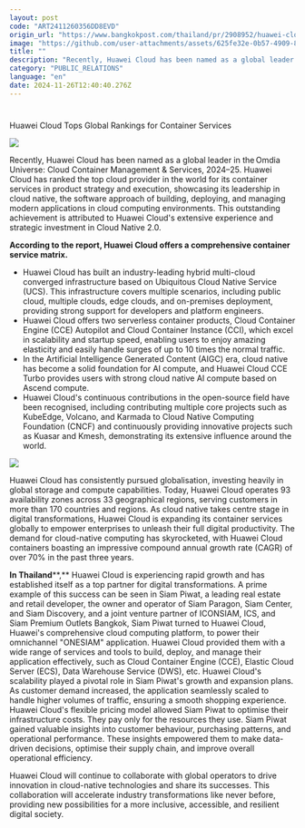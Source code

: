 ```yaml
---
layout: post
code: "ART2411260356DD8EVD"
origin_url: "https://www.bangkokpost.com/thailand/pr/2908952/huawei-cloud-tops-global-rankings-for-container-services-"
image: "https://github.com/user-attachments/assets/625fe32e-0b57-4909-8f80-a85a74e2dba4"
title: ""
description: "Recently, Huawei Cloud has been named as a global leader in the  Omdia Universe: Cloud Container Management & Services, 2024–25. Huawei Cloud has ranked the top cloud provider in the world for its container services in product strategy and execution, showcasing its leadership in cloud native, the software approach of building, deploying, and managing modern applications in cloud computing environments. This outstanding achievement is attributed to Huawei Cloud"
category: "PUBLIC_RELATIONS"
language: "en"
date: 2024-11-26T12:40:40.276Z
---
```


# 

Huawei Cloud Tops Global Rankings for Container Services

![](https://github.com/user-attachments/assets/a8d976e0-5571-4bc9-975f-1fea98beea85)

Recently, Huawei Cloud has been named as a global leader in the Omdia Universe: Cloud Container Management & Services, 2024–25. Huawei Cloud has ranked the top cloud provider in the world for its container services in product strategy and execution, showcasing its leadership in cloud native, the software approach of building, deploying, and managing modern applications in cloud computing environments. This outstanding achievement is attributed to Huawei Cloud's extensive experience and strategic investment in Cloud Native 2.0.  

**According to the report, Huawei Cloud offers a comprehensive container service matrix.** 

*   Huawei Cloud has built an industry-leading hybrid multi-cloud converged infrastructure based on Ubiquitous Cloud Native Service (UCS). This infrastructure covers multiple scenarios, including public cloud, multiple clouds, edge clouds, and on-premises deployment, providing strong support for developers and platform engineers.
*   Huawei Cloud offers two serverless container products, Cloud Container Engine (CCE) Autopilot and Cloud Container Instance (CCI), which excel in scalability and startup speed, enabling users to enjoy amazing elasticity and easily handle surges of up to 10 times the normal traffic.
*   In the Artificial Intelligence Generated Content (AIGC) era, cloud native has become a solid foundation for AI compute, and Huawei Cloud CCE Turbo provides users with strong cloud native AI compute based on Ascend compute.
*   Huawei Cloud's continuous contributions in the open-source field have been recognised, including contributing multiple core projects such as KubeEdge, Volcano, and Karmada to Cloud Native Computing Foundation (CNCF) and continuously providing innovative projects such as Kuasar and Kmesh, demonstrating its extensive influence around the world.  

![](https://github.com/user-attachments/assets/d8645456-6a33-4a9d-be24-21beefad6a7e)

Huawei Cloud has consistently pursued globalisation, investing heavily in global storage and compute capabilities. Today, Huawei Cloud operates 93 availability zones across 33 geographical regions, serving customers in more than 170 countries and regions. As cloud native takes centre stage in digital transformations, Huawei Cloud is expanding its container services globally to empower enterprises to unleash their full digital productivity. The demand for cloud-native computing has skyrocketed, with Huawei Cloud containers boasting an impressive compound annual growth rate (CAGR) of over 70% in the past three years. 

**In Thailand****,** Huawei Cloud is experiencing rapid growth and has established itself as a top partner for digital transformations. A prime example of this success can be seen in Siam Piwat, a leading real estate and retail developer, the owner and operator of Siam Paragon, Siam Center, and Siam Discovery, and a joint venture partner of ICONSIAM, ICS, and Siam Premium Outlets Bangkok, Siam Piwat turned to Huawei Cloud, Huawei's comprehensive cloud computing platform, to power their omnichannel "ONESIAM" application. Huawei Cloud provided them with a wide range of services and tools to build, deploy, and manage their application effectively, such as Cloud Container Engine (CCE), Elastic Cloud Server (ECS), Data Warehouse Service (DWS), etc. Huawei Cloud's scalability played a pivotal role in Siam Piwat's growth and expansion plans. As customer demand increased, the application seamlessly scaled to handle higher volumes of traffic, ensuring a smooth shopping experience. Huawei Cloud's flexible pricing model allowed Siam Piwat to optimise their infrastructure costs. They pay only for the resources they use. Siam Piwat gained valuable insights into customer behaviour, purchasing patterns, and operational performance. These insights empowered them to make data-driven decisions, optimise their supply chain, and improve overall operational efficiency. 

Huawei Cloud will continue to collaborate with global operators to drive innovation in cloud-native technologies and share its successes. This collaboration will accelerate industry transformations like never before, providing new possibilities for a more inclusive, accessible, and resilient digital society.